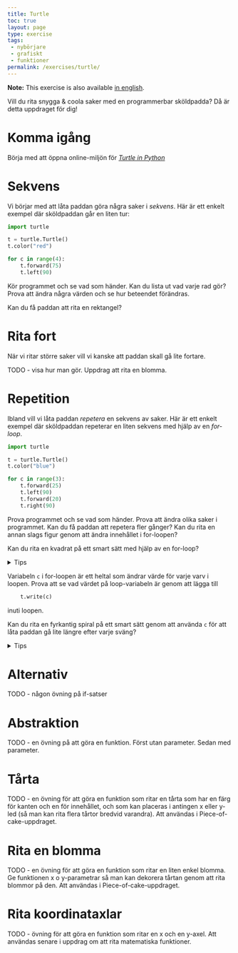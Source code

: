 ```yaml
---
title: Turtle
toc: true
layout: page
type: exercise
tags:
 - nybörjare
 - grafiskt
 - funktioner
permalink: /exercises/turtle/
---
```


**Note:** This exercise is also available [in english](README_EN.md).

Vill du rita snygga & coola saker med en programmerbar sköldpadda? Då är detta uppdraget för dig!

# Komma igång

Börja med att öppna online-miljön för [*Turtle in Python*](https://repl.it/languages/python_turtle)

# Sekvens

Vi börjar med att låta paddan göra några saker i *sekvens*. Här är ett enkelt exempel där sköldpaddan går en liten tur:

```python
import turtle

t = turtle.Turtle()
t.color("red")

for c in range(4):
    t.forward(75)
    t.left(90)
```

Kör programmet och se vad som händer. Kan du lista ut vad varje rad gör? Prova att ändra några värden och se hur beteendet förändras.

Kan du få paddan att rita en rektangel?

# Rita fort

När vi ritar större saker vill vi kanske att paddan skall gå lite fortare.

TODO - visa hur man gör. Uppdrag att rita en blomma.

# Repetition

Ibland vill vi låta paddan *repetera* en sekvens av saker. Här är ett enkelt exempel där sköldpaddan repeterar en liten sekvens med hjälp av en *for-loop*.

```python
import turtle

t = turtle.Turtle()
t.color("blue")

for c in range(3):
    t.forward(25)
    t.left(90)
    t.forward(20)
    t.right(90)
```
Prova programmet och se vad som händer. Prova att ändra olika saker i programmet. Kan du få paddan att repetera fler gånger? Kan du rita en annan slags figur genom att ändra innehållet i for-loopen?

Kan du rita en kvadrat på ett smart sätt med hjälp av en for-loop?

<details>
  <summary markdown="span">
    Tips
  </summary>
  <pre>
  for c in range(4):
      t.forward(75)
      t.left(90)
  </pre>
</details>

Variabeln `c` i for-loopen är ett heltal som ändrar värde för varje varv i loopen. Prova att se vad värdet på loop-variabeln är genom att lägga till

```python
    t.write(c)
```
inuti loopen.

Kan du rita en fyrkantig spiral på ett smart sätt genom att använda `c` för att låta paddan gå lite längre efter varje sväng?

<details>
  <summary markdown="span">
    Tips
  </summary>
  <pre>
  for c in range(16):
      t.forward(75+10*c)
      t.left(90)
  </pre>
</details>


# Alternativ

TODO - någon övning på if-satser

# Abstraktion

TODO - en övning på att göra en funktion. Först utan parameter. Sedan med parameter.

# Tårta

TODO - en övning för att göra en funktion som ritar en tårta som har en färg för kanten och en för innehållet, och som kan placeras i antingen x eller y-led (så man kan rita flera tårtor bredvid varandra). Att användas i Piece-of-cake-uppdraget.

# Rita en blomma

TODO - en övning för att göra en funktion som ritar en liten enkel blomma. Ge funktionen x o y-parametrar så man kan dekorera tårtan genom att rita blommor på den. Att användas i Piece-of-cake-uppdraget.

# Rita koordinataxlar

TODO - övning för att göra en funktion som ritar en x och en y-axel. Att användas senare i uppdrag om att rita matematiska funktioner.
